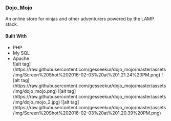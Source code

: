 <h3>Dojo_Mojo</h3>
<p>An online store for ninjas and other adventurers powered by the LAMP stack.</p>

<h4> Built With </h4>
<ul>
  <li>PHP</li>
  <li>My SQL</li>
  <li>Apache</li>
</u>
![alt tag](https://raw.githubusercontent.com/gesseekur/dojo_mojo/master/assets/img/Screen%20Shot%202016-02-03%20at%201.21.24%20PM.png)
![alt tag](https://raw.githubusercontent.com/gesseekur/dojo_mojo/master/assets/img/dojo_mojo.png)
![alt tag](https://raw.githubusercontent.com/gesseekur/dojo_mojo/master/assets/img/dojo_mojo_2.jpg)
![alt tag](https://raw.githubusercontent.com/gesseekur/dojo_mojo/master/assets/img/Screen%20Shot%202016-02-03%20at%201.20.39%20PM.png)
